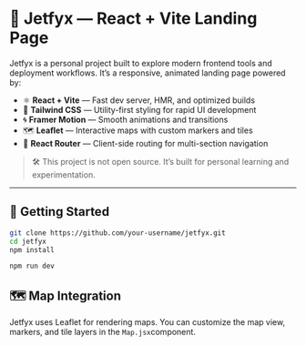 # 🚀 Jetfyx — React + Vite Landing Page

Jetfyx is a personal project built to explore modern frontend tools and deployment workflows. It’s a responsive, animated landing page powered by:

- ⚛️ **React + Vite** — Fast dev server, HMR, and optimized builds
- 🎨 **Tailwind CSS** — Utility-first styling for rapid UI development
- 🌀 **Framer Motion** — Smooth animations and transitions
- 🗺️ **Leaflet** — Interactive maps with custom markers and tiles
- 🔀 **React Router** — Client-side routing for multi-section navigation

> 🛠️ This project is not open source. It’s built for personal learning and experimentation.

---

## 🚀 Getting Started

```bash
git clone https://github.com/your-username/jetfyx.git
cd jetfyx
npm install

npm run dev
```

## 🗺️ Map Integration
Jetfyx uses Leaflet for rendering maps. You can customize the map view, markers, and tile layers in the ```Map.jsx```component.